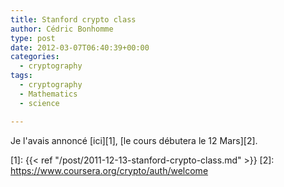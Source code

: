 ```yaml
---
title: Stanford crypto class
author: Cédric Bonhomme
type: post
date: 2012-03-07T06:40:39+00:00
categories:
  - cryptography
tags:
  - cryptography
  - Mathematics
  - science

---
```

Je l'avais annoncé [ici][1], [le cours débutera le 12 Mars][2].

 [1]: {{< ref "/post/2011-12-13-stanford-crypto-class.md" >}}
 [2]: https://www.coursera.org/crypto/auth/welcome
